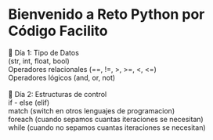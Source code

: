 # Bienvenido a Reto Python por Código Facilito

:small_blue_diamond: Día 1: Tipo de Datos <br>
    (str, int, float, bool) <br>
    Operadores relacionales (==, !=, >, >=, <, <=) <br>
    Operadores lógicos (and, or, not) <br>
<br>
:small_blue_diamond: Día 2: Estructuras de control <br>
    if - else (elif) <br>
    match (switch en otros lenguajes de programacion) <br>
    foreach (cuando sepamos cuantas iteraciones se necesitan) <br>
    while (cuando no sepamos cuantas iteraciones se necesitan) <br>
    


